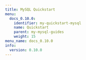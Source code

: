 ```yaml
---
title: MySQL Quickstart
menu:
  docs_0.10.0:
    identifier: my-quickstart-mysql
    name: Quickstart
    parent: my-mysql-guides
    weight: 15
menu_name: docs_0.10.0
info:
  version: 0.10.0
---
```



